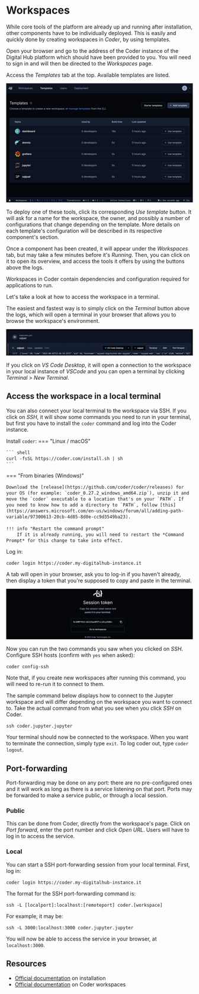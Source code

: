 # Workspaces

While core tools of the platform are already up and running after installation, other components have to be individually deployed. This is easily and quickly done by creating workspaces in *Coder*, by using templates.

Open your browser and go to the address of the Coder instance of the Digital Hub platform which should have been provided to you. You will need to sign in and will then be directed to the *Workspaces* page.

Access the *Templates* tab at the top. Available templates are listed.

![Coder templates image](../images/coder-templates.png)

To deploy one of these tools, click its corresponding *Use template* button. It will ask for a name for the workspace, the owner, and possibly a number of configurations that change depending on the template. More details on each template's configuration will be described in its respective component's section.

Once a component has been created, it will appear under the *Workspaces* tab, but may take a few minutes before it's *Running*. Then, you can click on it to open its overview, and access the tools it offers by using the buttons above the logs.

Workspaces in Coder contain dependencies and configuration required for applications to run.

Let's take a look at how to access the workspace in a terminal.

The easiest and fastest way is to simply click on the *Terminal* button above the logs, which will open a terminal in your browser that allows you to browse the workspace's environment.

![Coder buttons image](../images/coder-buttons.png)

If you click on *VS Code Desktop*, it will open a connection to the workspace in your local instance of *VSCode* and you can open a terminal by clicking *Terminal* > *New Terminal*.

## Access the workspace in a local terminal

You can also connect your local terminal to the workspace via SSH. If you click on *SSH*, it will show some commands you need to run in your terminal, but first you have to install the `coder` command and log into the Coder instance.

Install `coder`:
=== "Linux / macOS"

    ``` shell
    curl -fsSL https://coder.com/install.sh | sh
    ```

=== "From binaries (Windows)"

    Download the [release](https://github.com/coder/coder/releases) for your OS (for example: `coder_0.27.2_windows_amd64.zip`), unzip it and move the `coder` executable to a location that's on your `PATH`. If you need to know how to add a directory to `PATH`, follow [this](https://answers.microsoft.com/en-us/windows/forum/all/adding-path-variable/97300613-20cb-4d85-8d0e-cc9d3549ba23).
    
    !!! info "Restart the command prompt"
        If it is already running, you will need to restart the *Command Prompt* for this change to take into effect.

Log in:
``` shell
coder login https://coder.my-digitalhub-instance.it
```
A tab will open in your browser, ask you to log-in if you haven't already, then display a token that you're supposed to copy and paste in the terminal.

![Coder token image](../images/coder-token.png)

Now you can run the two commands you saw when you clicked on *SSH*. Configure SSH hosts (confirm with `yes` when asked):
``` shell
coder config-ssh
```
Note that, if you create new workspaces after running this command, you will need to re-run it to connect to them.

The sample command below displays how to connect to the Jupyter workspace and will differ depending on the workspace you want to connect to. Take the actual command from what you see when you click *SSH* on Coder.
``` shell
ssh coder.jupyter.jupyter
```

Your terminal should now be connected to the workspace. When you want to terminate the connection, simply type `exit`. To log coder out, type `coder logout`.

## Port-forwarding

Port-forwarding may be done on any port: there are no pre-configured ones and it will work as long as there is a service listening on that port. Ports may be forwarded to make a service public, or through a local session.

### Public

This can be done from Coder, directly from the workspace's page. Click on *Port forward*, enter the port number and click *Open URL*. Users will have to log in to access the service.

### Local

You can start a SSH port-forwarding session from your local terminal. First, log in:
``` shell
coder login https://coder.my-digitalhub-instance.it
```

The format for the SSH port-forwarding command is:
``` shell
ssh -L [localport]:localhost:[remoteport] coder.[workspace]
```

For example, it may be:
``` shell
ssh -L 3000:localhost:3000 coder.jupyter.jupyter
```

You will now be able to access the service in your browser, at `localhost:3000`.

## Resources

- [Official documentation](https://coder.com/docs/v2/latest/install) on installation
- [Official documentation](https://coder.com/docs/v2/latest/workspaces) on Coder workspaces